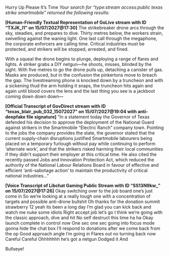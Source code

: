 Hurry Up Please It’s Time
*Your search for “type:stream access:public texas strike smartmobile” returned the following results:*

**[Human-Friendly Textual Representation of GoLive stream with ID “TXJK_l1” on 15/07/2027@17:30]** The strikebreaker drone arcs through the sky, steadies, and prepares to dive. Thirty metres below, the workers strain, swivelling against the waning light. One last call through the megaphone, the corporate enforcers are calling time. Critical industries must be protected, and strikers will be stopped, arrested, and fined.

With a squeal the drone begins to plunge, deploying a range of flares and lights. A striker grabs a DIY netgun—he shoots, misses, blinded by the sight. With five metres to go the drone pulls up, detaching a canister of gas. Masks are produced, but in the confusion the pinkertons move to breach the gap. The livestreaming phone is knocked down by a truncheon and with a sickening thud the arm holding it snaps, the truncheon hits again and again until blood covers the lens and the last thing you see is a jackboot coming down down down—

**[Official Transcript of GovDirect stream with ID “texas_blair_pub_032_15072027” on 15/07/2027@19:04 with anti-deepfake file signature]** “In a statement today the Governor of Texas defended his decision to approve the deployment of the National Guard against strikers in the Smartmobile “Electric Ranch” company town. Pointing to the jobs the company provides the state, the governor stated that the current supply-chain disruptions justified Smartmobile labourers being placed on a temporary furlough without pay while continuing to perform ‘alternate work’, and that the strikers risked harming their local communities if they didn’t support their employer at this critical time. He also cited the recently passed Jobs and Innovation Protection Act, which reduced the authority of the National Labour Relations Board in favour of effective and efficient ‘anti-sabotage action’ to maintain the productivity of critical national industries…"

**[Voice Transcript of Libchat Gaming Public Stream with ID “SS13N9kw_” on 15/07/2027@17:26]** 
Okay switching over to the job board one’s just come in
So we’re looking at a really tough one with a concentration of targets and possible anti-drone bullshit
Oh thanks for the donation summit strawberry 12 yeah its been a long day I’m glad you can kick back and watch me nuke some idiots
Right accept job let’s go
I think we’re going with the classic approach, dive and hit
No self destruct this time ha ha
Okay launch complete in control now
One sec one sec going into focus mode gonna hide the chat box
I’ll respond to donations after we come back from the op
Good approach angle
I’m going in
Flares out no turning back now
Careful
Careful
Ohhhhhhh he’s got a netgun
Dodged it
And

Bullseye!
